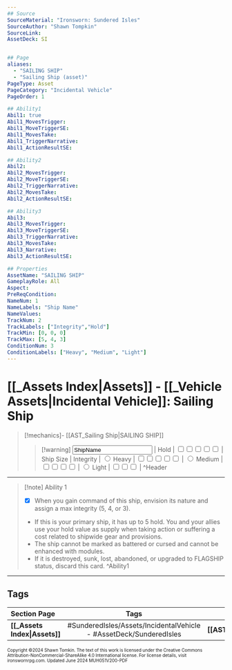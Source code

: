 ```yaml
---
## Source
SourceMaterial: "Ironsworn: Sundered Isles"
SourceAuthor: "Shawn Tompkin"
SourceLink: 
AssetDeck: SI


## Page
aliases:
  - "SAILING SHIP"
  - "Sailing Ship (asset)"
PageType: Asset
PageCategory: "Incidental Vehicle"
PageOrder: 1

## Ability1
Abil1: true
Abil1_MovesTrigger: 
Abil1_MoveTriggerSE: 
Abil1_MovesTake: 
Abil1_TriggerNarrative: 
Abil1_ActionResultSE: 

## Ability2
Abil2:
Abil2_MovesTrigger: 
Abil2_MoveTriggerSE: 
Abil2_TriggerNarrative: 
Abil2_MovesTake: 
Abil2_ActionResultSE: 

## Ability3
Abil3: 
Abil3_MovesTrigger: 
Abil3_MoveTriggerSE: 
Abil3_TriggerNarrative: 
Abil3_MovesTake: 
Abil3_Narrative: 
Abil3_ActionResultSE: 

## Properties
AssetName: "SAILING SHIP"
GameplayRole: All
Aspect: 
PreReqCondition: 
NameNum: 1
NameLabels: "Ship Name"
NameValues: 
TrackNum: 2
TrackLabels: ["Integrity","Hold"]
TrackMin: [0, 0, 0]
TrackMax: [5, 4, 3]
ConditionNum: 3
ConditionLabels: ["Heavy", "Medium", "Light"]
---
```


# [[_Assets Index|Assets]] - [[_Vehicle Assets|Incidental Vehicle]]: Sailing Ship

> [!mechanics]- [[AST_Sailing Ship|SAILING SHIP]]
> > [!warning] <input type=texbox value="ShipName"> | Hold | <input type="checkbox" /><input type="checkbox" /><input type="checkbox" /><input type="checkbox" /><input type="checkbox" /> |
> > Ship Size | Integrity |
> > <input type="radio" name="ship size" value="heavy" integrity=5> Heavy | <input type="checkbox" /><input type="checkbox" /><input type="checkbox" /><input type="checkbox" /><input type="checkbox" /> |
> > <input type="radio" name="ship size" value="medium" integrity=4> Medium | <input type="checkbox" /><input type="checkbox" /><input type="checkbox" /><input type="checkbox" /> |
> > <input type="radio" name="ship size" value="light" integrity=3> Light | <input type="checkbox" /><input type="checkbox" /><input type="checkbox" /> |
^Header
___

> [!note] Ability 1
> - [x] When you gain command of this ship, envision its nature and assign a max integrity (5, 4, or 3).
> - If this is your primary ship, it has up to 5 hold. You and your allies use your hold value as supply when taking action or suffering a cost related to shipwide gear and provisions.
> - The ship cannot be marked as battered or cursed and cannot be enhanced with modules.
> - If it is destroyed, sunk, lost, abandoned, or upgraded to FLAGSHIP status, discard this card.
^Ability1
___
## Tags

| Section Page | Tags | Next Asset |
| :--- | :---: | ---: |
| **[[_Assets Index\|Assets]]** | #SunderedIsles/Assets/IncidentalVehicle - #AssetDeck/SunderedIsles | **[[AST_Flagship\|FLAGSHIP]]** |

<font size=-2>Copyright ©2024 Shawn Tomkin. The text of this work is licensed under the Creative Commons Attribution-NonCommercial-ShareAlike 4.0 International license. For license details, visit ironswornrpg.com. Updated June 2024 MUH051V200-PDF</font>